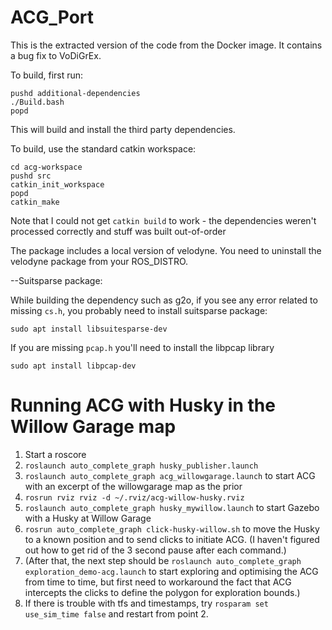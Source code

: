 # ACG_Port

This is the extracted version of the code from the Docker image. It contains a bug fix to VoDiGrEx.

To build, first run:

```
pushd additional-dependencies
./Build.bash
popd
```

This will build and install the third party dependencies.

To build, use the standard catkin workspace:

```
cd acg-workspace
pushd src
catkin_init_workspace
popd
catkin_make
```

Note that I could not get `catkin build` to work - the dependencies weren't processed correctly and stuff was built out-of-order

The package includes a local version of velodyne. You need to uninstall the velodyne package from your ROS_DISTRO.



--Suitsparse package:

While building the dependency such as g2o, if you see any error related to missing `cs.h`, you probably need to install suitsparse package:

```
sudo apt install libsuitesparse-dev
```

If you are missing `pcap.h` you'll need to install the libpcap library

```
sudo apt install libpcap-dev
```

# Running ACG with Husky in the Willow Garage map
1. Start a roscore
2. `roslaunch auto_complete_graph husky_publisher.launch`
3. `roslaunch auto_complete_graph acg_willowgarage.launch` to start
   ACG with an excerpt of the willowgarage map as the prior
4. `rosrun rviz rviz -d ~/.rviz/acg-willow-husky.rviz` 
5. `roslaunch auto_complete_graph husky_mywillow.launch` to start Gazebo with a Husky at
   Willow Garage
6. `rosrun auto_complete_graph click-husky-willow.sh` to move the
   Husky to a known position and to send clicks to initiate ACG. (I
   haven't figured out how to get rid of the 3 second pause after each
   command.)
7. (After that, the next step should be `roslaunch auto_complete_graph 
   exploration_demo-acg.launch` to start exploring and optimising the
   ACG from time to time, but first need to workaround the fact that
   ACG intercepts the clicks to define the polygon for exploration
   bounds.)
8. If there is trouble with tfs and timestamps, try `rosparam set use_sim_time false` and restart from point 2.
